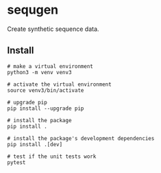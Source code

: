 # sequgen

Create synthetic sequence data.


## Install

```shell
# make a virtual environment
python3 -m venv venv3

# activate the virtual environment
source venv3/bin/activate

# upgrade pip 
pip install --upgrade pip

# install the package
pip install .

# install the package's development dependencies
pip install .[dev]

# test if the unit tests work
pytest
```
